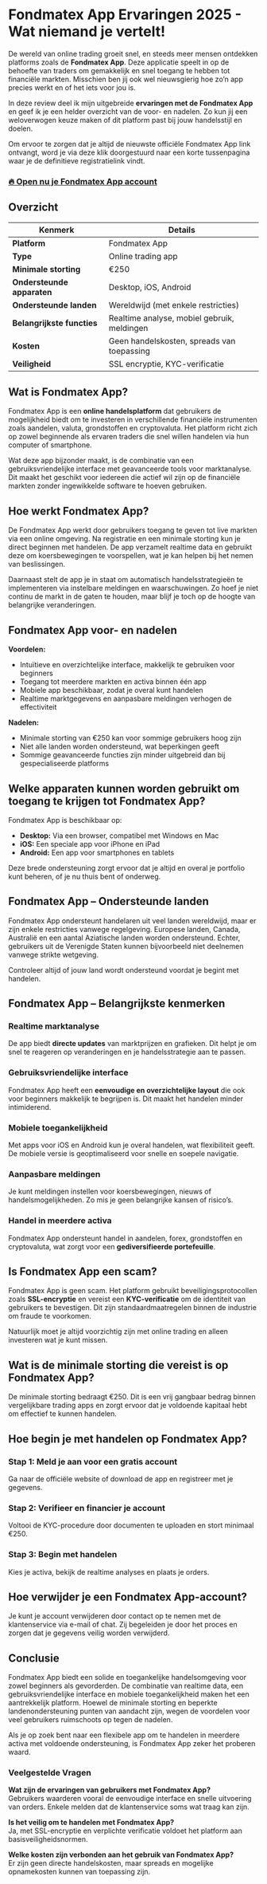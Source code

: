 # Fondmatex App Ervaringen 2025 - Wat niemand je vertelt!
 

De wereld van online trading groeit snel, en steeds meer mensen ontdekken platforms zoals de **Fondmatex App**. Deze applicatie speelt in op de behoefte van traders om gemakkelijk en snel toegang te hebben tot financiële markten. Misschien ben jij ook wel nieuwsgierig hoe zo’n app precies werkt en of het iets voor jou is.

In deze review deel ik mijn uitgebreide **ervaringen met de Fondmatex App** en geef ik je een helder overzicht van de voor- en nadelen. Zo kun jij een weloverwogen keuze maken of dit platform past bij jouw handelsstijl en doelen.

Om ervoor te zorgen dat je altijd de nieuwste officiële Fondmatex App link ontvangt, word je via deze klik doorgestuurd naar een korte tussenpagina waar je de definitieve registratielink vindt.

### [🔥 Open nu je Fondmatex App account](https://github.com/Chasity81Mercer/gpt-pilot/blob/main/68nl.md)
## Overzicht

| Kenmerk                | Details                                      |
|------------------------|----------------------------------------------|
| **Platform**           | Fondmatex App                                |
| **Type**               | Online trading app                           |
| **Minimale storting**  | €250                                         |
| **Ondersteunde apparaten** | Desktop, iOS, Android                      |
| **Ondersteunde landen**| Wereldwijd (met enkele restricties)          |
| **Belangrijkste functies** | Realtime analyse, mobiel gebruik, meldingen |
| **Kosten**             | Geen handelskosten, spreads van toepassing   |
| **Veiligheid**         | SSL encryptie, KYC-verificatie                |

## Wat is Fondmatex App?

Fondmatex App is een **online handelsplatform** dat gebruikers de mogelijkheid biedt om te investeren in verschillende financiële instrumenten zoals aandelen, valuta, grondstoffen en cryptovaluta. Het platform richt zich op zowel beginnende als ervaren traders die snel willen handelen via hun computer of smartphone.

Wat deze app bijzonder maakt, is de combinatie van een gebruiksvriendelijke interface met geavanceerde tools voor marktanalyse. Dit maakt het geschikt voor iedereen die actief wil zijn op de financiële markten zonder ingewikkelde software te hoeven gebruiken.

## Hoe werkt Fondmatex App?

De Fondmatex App werkt door gebruikers toegang te geven tot live markten via een online omgeving. Na registratie en een minimale storting kun je direct beginnen met handelen. De app verzamelt realtime data en gebruikt deze om koersbewegingen te voorspellen, wat je kan helpen bij het nemen van beslissingen.

Daarnaast stelt de app je in staat om automatisch handelsstrategieën te implementeren via instelbare meldingen en waarschuwingen. Zo hoef je niet continu de markt in de gaten te houden, maar blijf je toch op de hoogte van belangrijke veranderingen.

## Fondmatex App voor- en nadelen

**Voordelen:**

- Intuïtieve en overzichtelijke interface, makkelijk te gebruiken voor beginners  
- Toegang tot meerdere markten en activa binnen één app  
- Mobiele app beschikbaar, zodat je overal kunt handelen  
- Realtime marktgegevens en aanpasbare meldingen verhogen de effectiviteit  

**Nadelen:**

- Minimale storting van €250 kan voor sommige gebruikers hoog zijn  
- Niet alle landen worden ondersteund, wat beperkingen geeft  
- Sommige geavanceerde functies zijn minder uitgebreid dan bij gespecialiseerde platforms  

## Welke apparaten kunnen worden gebruikt om toegang te krijgen tot Fondmatex App?

Fondmatex App is beschikbaar op:

- **Desktop:** Via een browser, compatibel met Windows en Mac  
- **iOS:** Een speciale app voor iPhone en iPad  
- **Android:** Een app voor smartphones en tablets  

Deze brede ondersteuning zorgt ervoor dat je altijd en overal je portfolio kunt beheren, of je nu thuis bent of onderweg.

## Fondmatex App – Ondersteunde landen

Fondmatex App ondersteunt handelaren uit veel landen wereldwijd, maar er zijn enkele restricties vanwege regelgeving. Europese landen, Canada, Australië en een aantal Aziatische landen worden ondersteund. Echter, gebruikers uit de Verenigde Staten kunnen bijvoorbeeld niet deelnemen vanwege strikte wetgeving.

Controleer altijd of jouw land wordt ondersteund voordat je begint met handelen.

## Fondmatex App – Belangrijkste kenmerken

### Realtime marktanalyse

De app biedt **directe updates** van marktprijzen en grafieken. Dit helpt je om snel te reageren op veranderingen en je handelsstrategie aan te passen.

### Gebruiksvriendelijke interface

Fondmatex App heeft een **eenvoudige en overzichtelijke layout** die ook voor beginners makkelijk te begrijpen is. Dit maakt het handelen minder intimiderend.

### Mobiele toegankelijkheid

Met apps voor iOS en Android kun je overal handelen, wat flexibiliteit geeft. De mobiele versie is geoptimaliseerd voor snelle en soepele navigatie.

### Aanpasbare meldingen

Je kunt meldingen instellen voor koersbewegingen, nieuws of handelsmogelijkheden. Zo mis je geen belangrijke kansen of risico’s.

### Handel in meerdere activa

Fondmatex App ondersteunt handel in aandelen, forex, grondstoffen en cryptovaluta, wat zorgt voor een **gediversifieerde portefeuille**.

## Is Fondmatex App een scam?

Fondmatex App is geen scam. Het platform gebruikt beveiligingsprotocollen zoals **SSL-encryptie** en vereist een **KYC-verificatie** om de identiteit van gebruikers te bevestigen. Dit zijn standaardmaatregelen binnen de industrie om fraude te voorkomen.

Natuurlijk moet je altijd voorzichtig zijn met online trading en alleen investeren wat je kunt missen.

## Wat is de minimale storting die vereist is op Fondmatex App?

De minimale storting bedraagt €250. Dit is een vrij gangbaar bedrag binnen vergelijkbare trading apps en zorgt ervoor dat je voldoende kapitaal hebt om effectief te kunnen handelen.

## Hoe begin je met handelen op Fondmatex App?

### Stap 1: Meld je aan voor een gratis account

Ga naar de officiële website of download de app en registreer met je gegevens.

### Stap 2: Verifieer en financier je account

Voltooi de KYC-procedure door documenten te uploaden en stort minimaal €250.

### Stap 3: Begin met handelen

Kies je activa, bekijk de realtime analyses en plaats je orders.

## Hoe verwijder je een Fondmatex App-account?

Je kunt je account verwijderen door contact op te nemen met de klantenservice via e-mail of chat. Zij begeleiden je door het proces en zorgen dat je gegevens veilig worden verwijderd.

## Conclusie

Fondmatex App biedt een solide en toegankelijke handelsomgeving voor zowel beginners als gevorderden. De combinatie van realtime data, een gebruiksvriendelijke interface en mobiele toegankelijkheid maken het een aantrekkelijk platform. Hoewel de minimale storting en beperkte landenondersteuning punten van aandacht zijn, wegen de voordelen voor veel gebruikers ruimschoots op tegen de nadelen.

Als je op zoek bent naar een flexibele app om te handelen in meerdere activa met voldoende ondersteuning, is Fondmatex App zeker het proberen waard.

### Veelgestelde Vragen

**Wat zijn de ervaringen van gebruikers met Fondmatex App?**  
Gebruikers waarderen vooral de eenvoudige interface en snelle uitvoering van orders. Enkele melden dat de klantenservice soms wat traag kan zijn.

**Is het veilig om te handelen met Fondmatex App?**  
Ja, met SSL-encryptie en verplichte verificatie voldoet het platform aan basisveiligheidsnormen.

**Welke kosten zijn verbonden aan het gebruik van Fondmatex App?**  
Er zijn geen directe handelskosten, maar spreads en mogelijke opnamekosten kunnen van toepassing zijn.